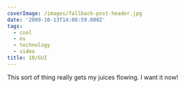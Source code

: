 ```yaml
---
coverImage: /images/fallback-post-header.jpg
date: '2009-10-13T14:08:59.000Z'
tags:
  - cool
  - os
  - technology
  - video
title: 10/GUI
---
```


This sort of thing really gets my juices flowing. I want it now!<!-- more -->

<object classid="clsid:d27cdb6e-ae6d-11cf-96b8-444553540000" width="700" height="385" codebase="https://download.macromedia.com/pub/shockwave/cabs/flash/swflash.cab#version=6,0,40,0"><param name="allowfullscreen" value="true" /><param name="allowscriptaccess" value="always" /><param name="src" value="https://vimeo.com/moogaloop.swf?clip_id=6712657&amp;server=vimeo.com&amp;show_title=1&amp;show_byline=1&amp;show_portrait=0&amp;color=00ADEF&amp;fullscreen=1" /><embed type="application/x-shockwave-flash" width="700" height="385" src="https://vimeo.com/moogaloop.swf?clip_id=6712657&amp;server=vimeo.com&amp;show_title=1&amp;show_byline=1&amp;show_portrait=0&amp;color=00ADEF&amp;fullscreen=1" allowscriptaccess="always" allowfullscreen="true"></embed></object>
